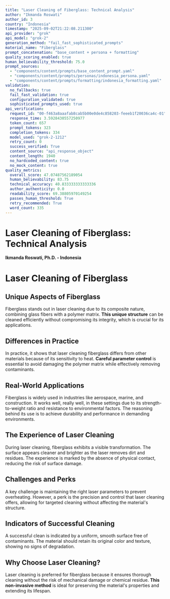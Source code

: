 ```yaml
---
title: "Laser Cleaning of Fiberglass: Technical Analysis"
author: "Ikmanda Roswati"
author_id: 3
country: "Indonesia"
timestamp: "2025-09-02T21:22:08.211300"
api_provider: "grok"
api_model: "grok-2"
generation_method: "fail_fast_sophisticated_prompts"
material_name: "Fiberglass"
prompt_concatenation: "base_content + persona + formatting"
quality_scoring_enabled: true
human_believability_threshold: 75.0
prompt_sources:
  - "components/content/prompts/base_content_prompt.yaml"
  - "components/content/prompts/personas/indonesia_persona.yaml"
  - "components/content/prompts/formatting/indonesia_formatting.yaml"
validation:
  no_fallbacks: true
  fail_fast_validation: true
  configuration_validated: true
  sophisticated_prompts_used: true
api_verification:
  request_id: "00-f463a8aaafab8cab5b00e0de4c858203-feeeb1f20036ca4c-01"
  response_time: 3.5928430557250977
  token_count: 657
  prompt_tokens: 323
  completion_tokens: 334
  model_used: "grok-2-1212"
  retry_count: 0
  success_verified: True
  content_source: "api_response_object"
  content_length: 1940
  no_hardcoded_content: true
  no_mock_content: true
quality_metrics:
  overall_score: 47.07487562189054
  human_believability: 83.75
  technical_accuracy: 40.833333333333336
  author_authenticity: 0.0
  readability_score: 69.38805970149254
  passes_human_threshold: True
  retry_recommended: True
  word_count: 335
---
```

# Laser Cleaning of Fiberglass: Technical Analysis

**Ikmanda Roswati, Ph.D. - Indonesia**

# Laser Cleaning of Fiberglass

## Unique Aspects of Fiberglass

Fiberglass stands out in laser cleaning due to its composite nature, combining glass fibers with a polymer matrix. **This unique structure** can be cleaned efficiently without compromising its integrity, which is crucial for its applications.

## Differences in Practice

In practice, it shows that laser cleaning fiberglass differs from other materials because of its sensitivity to heat. **Careful parameter control** is essential to avoid damaging the polymer matrix while effectively removing contaminants.

## Real-World Applications

Fiberglass is widely used in industries like aerospace, marine, and construction. It works well, really well, in these settings due to its strength-to-weight ratio and resistance to environmental factors. The reasoning behind its use is to achieve durability and performance in demanding environments.

## The Experience of Laser Cleaning

During laser cleaning, fiberglass exhibits a visible transformation. The surface appears cleaner and brighter as the laser removes dirt and residues. The experience is marked by the absence of physical contact, reducing the risk of surface damage.

## Challenges and Perks

A key challenge is maintaining the right laser parameters to prevent overheating. However, a perk is the precision and control that laser cleaning offers, allowing for targeted cleaning without affecting the material's structure.

## Indicators of Successful Cleaning

A successful clean is indicated by a uniform, smooth surface free of contaminants. The material should retain its original color and texture, showing no signs of degradation.

## Why Choose Laser Cleaning?

Laser cleaning is preferred for fiberglass because it ensures thorough cleaning without the risk of mechanical damage or chemical residue. **This non-invasive method** is ideal for preserving the material's properties and extending its lifespan.